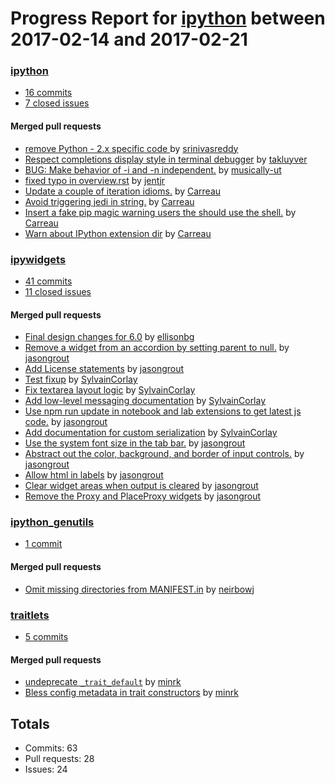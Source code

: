 # Progress Report for [ipython](https://github.com/ipython) between 2017-02-14 and 2017-02-21

### [ipython](https://github.com/ipython/ipython)
-  [16 commits](https://github.com/ipython/ipython/compare/master@%7B1487059200%7D...master@%7B1487664000%7D)
-  [7 closed issues](https://github.com/ipython/ipython/issues?utf8=%E2%9C%93&q=is%3Aissue%20closed%3A2017-02-14..2017-02-21)

#### Merged pull requests
- [remove Python - 2.x specific code ](https://github.com/ipython/ipython/pull/10307) by [srinivasreddy](https://github.com/srinivasreddy)
- [Respect completions display style in terminal debugger](https://github.com/ipython/ipython/pull/10305) by [takluyver](https://github.com/takluyver)
- [BUG: Make behavior of -i and -n independent.](https://github.com/ipython/ipython/pull/10304) by [musically-ut](https://github.com/musically-ut)
- [fixed typo in overview.rst](https://github.com/ipython/ipython/pull/10302) by [jentjr](https://github.com/jentjr)
- [Update a couple of iteration idioms.](https://github.com/ipython/ipython/pull/10300) by [Carreau](https://github.com/Carreau)
- [Avoid triggering jedi in string.](https://github.com/ipython/ipython/pull/10286) by [Carreau](https://github.com/Carreau)
- [Insert a fake pip magic warning users the should use the shell.](https://github.com/ipython/ipython/pull/10280) by [Carreau](https://github.com/Carreau)
- [Warn about IPython extension dir](https://github.com/ipython/ipython/pull/10266) by [Carreau](https://github.com/Carreau)

### [ipywidgets](https://github.com/ipython/ipywidgets)
-  [41 commits](https://github.com/ipython/ipywidgets/compare/master@%7B1487059200%7D...master@%7B1487664000%7D)
-  [11 closed issues](https://github.com/ipython/ipywidgets/issues?utf8=%E2%9C%93&q=is%3Aissue%20closed%3A2017-02-14..2017-02-21)

#### Merged pull requests
- [Final design changes for 6.0](https://github.com/ipython/ipywidgets/pull/1130) by [ellisonbg](https://github.com/ellisonbg)
- [Remove a widget from an accordion by setting parent to null.](https://github.com/ipython/ipywidgets/pull/1124) by [jasongrout](https://github.com/jasongrout)
- [Add License statements](https://github.com/ipython/ipywidgets/pull/1123) by [jasongrout](https://github.com/jasongrout)
- [Test fixup](https://github.com/ipython/ipywidgets/pull/1114) by [SylvainCorlay](https://github.com/SylvainCorlay)
- [Fix textarea layout logic](https://github.com/ipython/ipywidgets/pull/1113) by [SylvainCorlay](https://github.com/SylvainCorlay)
- [Add low-level messaging documentation](https://github.com/ipython/ipywidgets/pull/1112) by [SylvainCorlay](https://github.com/SylvainCorlay)
- [Use npm run update in notebook and lab extensions to get latest js code.](https://github.com/ipython/ipywidgets/pull/1111) by [jasongrout](https://github.com/jasongrout)
- [Add documentation for custom serialization](https://github.com/ipython/ipywidgets/pull/1108) by [SylvainCorlay](https://github.com/SylvainCorlay)
- [Use the system font size in the tab bar.](https://github.com/ipython/ipywidgets/pull/1107) by [jasongrout](https://github.com/jasongrout)
- [Abstract out the color, background, and border of input controls.](https://github.com/ipython/ipywidgets/pull/1106) by [jasongrout](https://github.com/jasongrout)
- [Allow html in labels](https://github.com/ipython/ipywidgets/pull/1101) by [jasongrout](https://github.com/jasongrout)
- [Clear widget areas when output is cleared](https://github.com/ipython/ipywidgets/pull/1098) by [jasongrout](https://github.com/jasongrout)
- [Remove the Proxy and PlaceProxy widgets](https://github.com/ipython/ipywidgets/pull/979) by [jasongrout](https://github.com/jasongrout)

### [ipython_genutils](https://github.com/ipython/ipython_genutils)
-  [1 commit](https://github.com/ipython/ipython_genutils/compare/master@%7B1487059200%7D...master@%7B1487664000%7D)

#### Merged pull requests
- [Omit missing directories from MANIFEST.in](https://github.com/ipython/ipython_genutils/pull/10) by [neirbowj](https://github.com/neirbowj)

### [traitlets](https://github.com/ipython/traitlets)
-  [5 commits](https://github.com/ipython/traitlets/compare/master@%7B1487059200%7D...master@%7B1487664000%7D)

#### Merged pull requests
- [undeprecate `_trait_default`](https://github.com/ipython/traitlets/pull/377) by [minrk](https://github.com/minrk)
- [Bless config metadata in trait constructors](https://github.com/ipython/traitlets/pull/376) by [minrk](https://github.com/minrk)

## Totals
- Commits: 63
- Pull requests: 28
- Issues: 24
